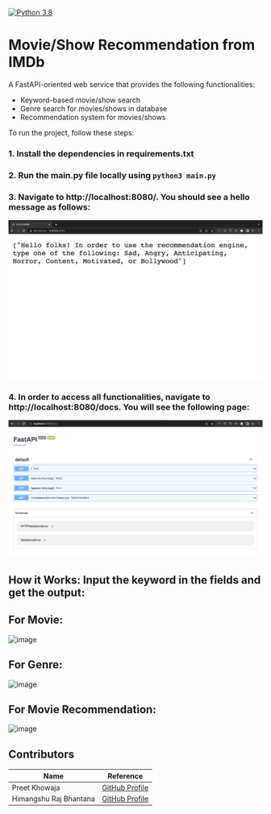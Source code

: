 [![Python 3.8](https://github.com/preetkhowaja/biostat821_final_project/actions/workflows/makefile.yml/badge.svg)](https://github.com/preetkhowaja/biostat821_final_project/actions/workflows/makefile.yml)

# Movie/Show Recommendation from IMDb

A FastAPI-oriented web service that provides the following functionalities:

- Keyword-based movie/show search
- Genre search for movies/shows in database
- Recommendation system for movies/shows

To run the project, follow these steps:

### 1. Install the dependencies in requirements.txt

### 2. Run the main.py file locally using ```python3 main.py```

### 3. Navigate to http://localhost:8080/. You should see a hello message as follows:

![alt text](https://github.com/preetkhowaja/biostat821_final_project/blob/main/images/Screen%20Shot%202022-04-26%20at%203.31.01%20PM.png "Logo Title Text 1")

### 4. In order to access all functionalities, navigate to http://localhost:8080/docs. You will see the following page:
![alt text](https://github.com/preetkhowaja/biostat821_final_project/blob/main/images/Screen%20Shot%202022-04-26%20at%203.34.45%20PM.png "")

## How it Works: Input the keyword in the fields and get the output: 

## For Movie:
![image](https://user-images.githubusercontent.com/89568663/165391294-7b40026a-ecb5-4875-ac0f-6d204f1ad591.png)

## For Genre: 
![image](https://user-images.githubusercontent.com/89568663/165391517-e328406e-0209-49df-baea-6ad4133f8b5a.png)

## For Movie Recommendation:
![image](https://user-images.githubusercontent.com/89568663/165391629-f5321687-f6c6-44f8-b94d-984da3a20681.png)


## Contributors
| Name | Reference |
|----|----|
|Preet Khowaja| [GitHub Profile](https://github.com/preetkhowaja)|
|Himangshu Raj Bhantana | [GitHub Profile](https://github.com/hb173)|
